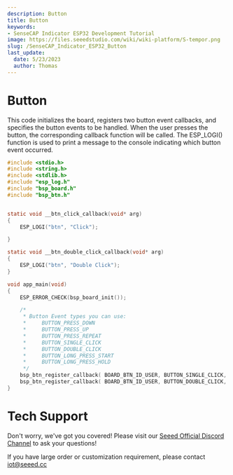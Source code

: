 ```yaml
---
description: Button
title: Button
keywords:
- SenseCAP Indicator ESP32 Development Tutorial
image: https://files.seeedstudio.com/wiki/wiki-platform/S-tempor.png
slug: /SenseCAP_Indicator_ESP32_Button
last_update:
  date: 5/23/2023
  author: Thomas
---
```

# **Button**

This code initializes the board, registers two button event callbacks, and specifies the button events to be handled. When the user presses the button, the corresponding callback function will be called.
The ESP_LOGI() function is used to print a message to the console indicating which button event occurred.


```c
#include <stdio.h>
#include <string.h>
#include <stdlib.h>
#include "esp_log.h"
#include "bsp_board.h"
#include "bsp_btn.h"


static void __btn_click_callback(void* arg)
{
    ESP_LOGI("btn", "Click");

}

static void __btn_double_click_callback(void* arg)
{
    ESP_LOGI("btn", "Double Click");
}

void app_main(void)
{
    ESP_ERROR_CHECK(bsp_board_init());

    /*
     * Button Event types you can use:
     *     BUTTON_PRESS_DOWN
     *     BUTTON_PRESS_UP
     *     BUTTON_PRESS_REPEAT
     *     BUTTON_SINGLE_CLICK
     *     BUTTON_DOUBLE_CLICK
     *     BUTTON_LONG_PRESS_START
     *     BUTTON_LONG_PRESS_HOLD
     */
    bsp_btn_register_callback( BOARD_BTN_ID_USER, BUTTON_SINGLE_CLICK, __btn_click_callback, NULL);
    bsp_btn_register_callback( BOARD_BTN_ID_USER, BUTTON_DOUBLE_CLICK, __btn_double_click_callback, NULL);
}

```




# **Tech Support**

Don't worry, we've got you covered! Please visit our [Seeed Official Discord Channel](https://discord.gg/sensecap) to ask your questions!

If you have large order or customization requirement, please contact iot@seeed.cc
